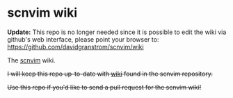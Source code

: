 # scnvim wiki

**Update:** This repo is no longer needed since it is possible to edit the wiki via github's web interface, please point your browser to: https://github.com/davidgranstrom/scnvim/wiki

The [scnvim](https://github.com/davidgranstrom/scnvim) wiki.

~~I will keep this repo up-to-date with [wiki](https://github.com/davidgranstrom/scnvim/wiki) found in the scnvim repository.~~

~~Use this repo if you'd like to send a pull request for the scnvim wiki!~~
